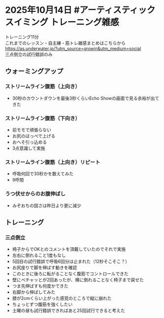 # 2025年10月14日 #アーティスティックスイミング トレーニング雑感
トレーニング11分  
これまでのレッスン・自主練・筋トレ雑感まとめはこちらから  
https://as.underwater.jp/?utm_source=growin&utm_medium=social  
三点倒立の試行錯誤のみ
## ウォーミングアップ
### ストリームライン腹筋（上向き）
- 30秒のカウントダウンを最後3秒くらいEcho Showの画面で見る余裕が出てきた
### ストリームライン腹筋（下向き）
- 前モモで頑張らない
- お尻のほっぺで上げる
- おへそ引っ込める
- 3点意識して実施
### ストリームライン腹筋（上向き）リピート
- 呼吸何回で30秒かを数えてみた
- 9呼間
### うつ伏せからのお腹伸ばし
- みぞおちの固さは昨日より更に減少
## トレーニング
### 三点倒立
- 椅子からでOKとのコメントを頂戴していたのでそれで実施
- 左右に倒れること1度もなし
- 5回目の試行錯誤で呼吸6回分は止まれた（12秒そこそこ？）
- お尻座りで脚を伸ばす動きを確認
- このときに後ろに転がることなく腹筋でコントロールできた
- 壁にベチャッとが2回あったが、横に倒れることなく椅子まで戻せた
- つま先伸ばすも何度かできた
- 右脚から伸ばしてみた
- 膝が2cmくらい上がった感覚のところで縦に崩れた
- ちょっとずつ腹筋を強くしたい
- 土曜の昼も試行錯誤できればあと25回試行できると考えた